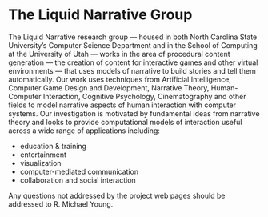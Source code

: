 # The Liquid Narrative Group #

The Liquid Narrative research group — housed in both North Carolina
State University’s Computer Science Department and in the School of
Computing at the University of Utah — works in the area of procedural
content generation — the creation of content for interactive games and
other virtual environments — that uses models of narrative to build
stories and tell them automatically. Our work uses techniques from
Artificial Intelligence, Computer Game Design and Development,
Narrative Theory, Human-Computer Interaction, Cognitive Psychology,
Cinematography and other fields to model narrative aspects of human
interaction with computer systems. Our investigation is motivated by
fundamental ideas from narrative theory and looks to provide
computational models of interaction useful across a wide range of
applications including:

+ education & training
+ entertainment
+ visualization
+ computer-mediated communication
+ collaboration and social interaction

Any questions not addressed by the project web pages should be
addressed to R. Michael Young.